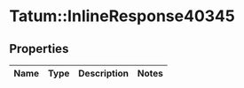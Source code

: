 # Tatum::InlineResponse40345

## Properties
Name | Type | Description | Notes
------------ | ------------- | ------------- | -------------

